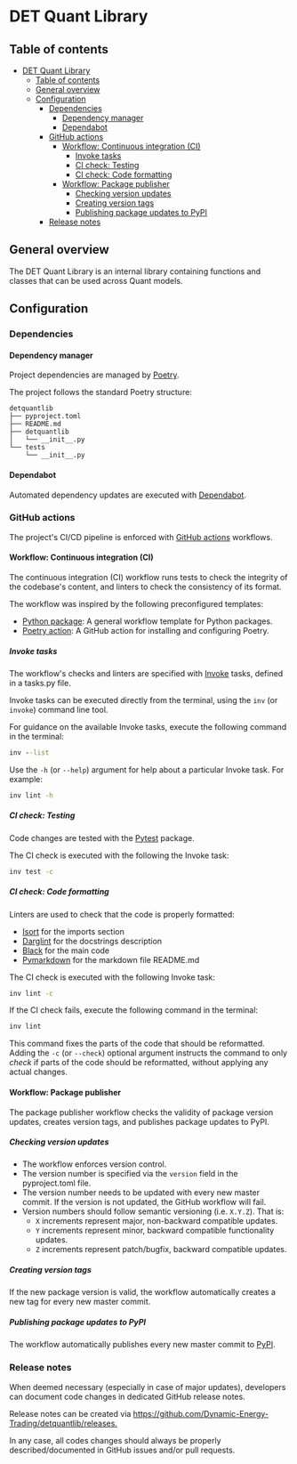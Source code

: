 # DET Quant Library

## Table of contents

<!--TOC-->

- [DET Quant Library](#det-quant-library)
  - [Table of contents](#table-of-contents)
  - [General overview](#general-overview)
  - [Configuration](#configuration)
    - [Dependencies](#dependencies)
      - [Dependency manager](#dependency-manager)
      - [Dependabot](#dependabot)
    - [GitHub actions](#github-actions)
      - [Workflow: Continuous integration (CI)](#workflow-continuous-integration-ci)
        - [Invoke tasks](#invoke-tasks)
        - [CI check: Testing](#ci-check-testing)
        - [CI check: Code formatting](#ci-check-code-formatting)
      - [Workflow: Package publisher](#workflow-package-publisher)
        - [Checking version updates](#checking-version-updates)
        - [Creating version tags](#creating-version-tags)
        - [Publishing package updates to PyPI](#publishing-package-updates-to-pypi)
    - [Release notes](#release-notes)

<!--TOC-->


## General overview

The DET Quant Library is an internal library containing functions and classes that can be used
across Quant models.

## Configuration

### Dependencies

#### Dependency manager

Project dependencies are managed by [Poetry](https://python-poetry.org/).

The project follows the standard Poetry structure:

```
detquantlib
├── pyproject.toml
├── README.md
├── detquantlib
│   └── __init__.py
└── tests
    └── __init__.py
```

#### Dependabot

Automated dependency updates are executed with
[Dependabot](https://docs.github.com/en/code-security/dependabot).

### GitHub actions

The project's CI/CD pipeline is enforced with [GitHub actions](https://docs.github.com/en/actions)
workflows.

#### Workflow: Continuous integration (CI)

The continuous integration (CI) workflow runs tests to check the integrity of the codebase's
content, and linters to check the consistency of its format.

The workflow was inspired by the following preconfigured templates:

- [Python package](https://github.com/actions/starter-workflows/blob/main/ci/python-package.yml):
  A general workflow template for Python packages.
- [Poetry action](https://github.com/marketplace/actions/install-poetry-action): A GitHub action
  for installing and configuring Poetry.

##### Invoke tasks

The workflow's checks and linters are specified with [Invoke](https://www.pyinvoke.org/) tasks,
defined in a tasks.py file.

Invoke tasks can be executed directly from the terminal, using the `inv` (or `invoke`)
command line tool.

For guidance on the available Invoke tasks, execute the following command in the terminal:

```cmd
inv --list
```

Use the `-h` (or `--help`) argument for help about a particular Invoke task. For example:

```cmd
inv lint -h
```

##### CI check: Testing

Code changes are tested with the [Pytest](https://github.com/pytest-dev/pytest) package.

The CI check is executed with the following the Invoke task:

```cmd
inv test -c
```

##### CI check: Code formatting

Linters are used to check that the code is properly formatted:

- [Isort](https://github.com/timothycrosley/isort) for the imports section
- [Darglint](https://github.com/terrencepreilly/darglint) for the docstrings description
- [Black](https://github.com/psf/black) for the main code
- [Pymarkdown](https://github.com/jackdewinter/pymarkdown) for the markdown file README.md

The CI check is executed with the following Invoke task:

```cmd
inv lint -c
```

If the CI check fails, execute the following command in the terminal:

```cmd
inv lint
```

This command fixes the parts of the code that should be reformatted. Adding the `-c` (or
`--check`) optional argument instructs the command to only _check_ if parts of the code should be
reformatted, without applying any actual changes.

#### Workflow: Package publisher

The package publisher workflow checks the validity of package version updates, creates version
tags, and publishes package updates to PyPI.

##### Checking version updates

- The workflow enforces version control.
- The version number is specified via the `version` field in the pyproject.toml file.
- The version number needs to be updated with every new master commit. If the version is not
  updated, the GitHub workflow will fail.
- Version numbers should follow semantic versioning (i.e. `X.Y.Z`). That is:
  - `X` increments represent major, non-backward compatible updates.
  - `Y` increments represent minor, backward compatible functionality updates.
  - `Z` increments represent patch/bugfix, backward compatible updates.

##### Creating version tags

If the new package version is valid, the workflow automatically creates a new tag for every new
master commit.

##### Publishing package updates to PyPI

The workflow automatically publishes every new master commit to
[PyPI](https://pypi.org/project/detquantlib/).

### Release notes

When deemed necessary (especially in case of major updates), developers can document code
changes in dedicated GitHub release notes.

Release notes can be created via <https://github.com/Dynamic-Energy-Trading/detquantlib/releases.>

In any case, all codes changes should always be properly described/documented in GitHub issues
and/or pull requests.
